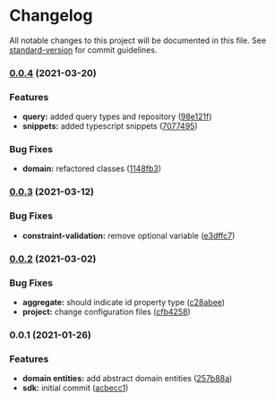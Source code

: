 # Changelog

All notable changes to this project will be documented in this file. See [standard-version](https://github.com/conventional-changelog/standard-version) for commit guidelines.

### [0.0.4](https://github.com/GEBittencourt/sdk-jsddd/compare/v0.0.3...v0.0.4) (2021-03-20)


### Features

* **query:** added query types and repository ([98e121f](https://github.com/GEBittencourt/sdk-jsddd/commit/98e121f15ba08901d6bb83dbacdaa8ab3033f51c))
* **snippets:** added typescript snippets ([7077495](https://github.com/GEBittencourt/sdk-jsddd/commit/707749520a9aba574af3fa20c26a04a30d455e29))


### Bug Fixes

* **domain:** refactored classes ([1148fb3](https://github.com/GEBittencourt/sdk-jsddd/commit/1148fb3c991443121934f1ec6f999bd3fe735f2b))

### [0.0.3](https://github.com/GEBittencourt/sdk-jsddd/compare/v0.0.2...v0.0.3) (2021-03-12)


### Bug Fixes

* **constraint-validation:** remove optional variable ([e3dffc7](https://github.com/GEBittencourt/sdk-jsddd/commit/e3dffc7209f4a5d088a84b927449c9a8b445f0c1))

### [0.0.2](https://github.com/GEBittencourt/sdk-jsddd/compare/v0.0.1...v0.0.2) (2021-03-02)


### Bug Fixes

* **aggregate:** should indicate id property type ([c28abee](https://github.com/GEBittencourt/sdk-jsddd/commit/c28abee07df31efb6bed18bbe0eb8fa2d88acb14))
* **project:** change configuration files ([cfb4258](https://github.com/GEBittencourt/sdk-jsddd/commit/cfb425842d9e0cd7ae3fbe4f1670e65bef4c8fd8))

### 0.0.1 (2021-01-26)


### Features

* **domain entities:** add abstract domain entities ([257b88a](https://github.com/GEBittencourt/sdk-jsddd/commit/257b88a11dc8f9f23ba25c6bc342aa3057be9a76))
* **sdk:** initial commit ([acbecc1](https://github.com/GEBittencourt/sdk-jsddd/commit/acbecc1db0bc35daf445643632013b8b48fd51db))
